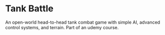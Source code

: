 # Tank Battle
An open-world head-to-head tank combat game with simple AI, advanced control systems, and terrain. 
Part of an udemy course.
